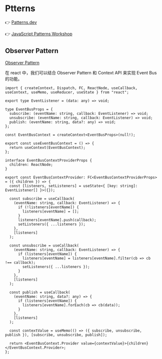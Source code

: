 # Ptterns

👉 [Patterns.dev](https://www.patterns.dev/)

👉 [JavaScript Patterns Workshop](https://javascriptpatterns.vercel.app/patterns)

## Observer Pattern

[Observer Pattern](https://www.patterns.dev/vanilla/observer-pattern)

在 react 中，我们可以结合 Observer Pattern 和 Context API 来实现 Event Bus 的功能。

```tsx
import { createContext, Dispatch, FC, ReactNode, useCallback, useContext, useMemo, useReducer, useState } from "react";

export type EventListener = (data: any) => void;

type EventBusProps = {
  subscribe: (eventName: string, callback: EventListener) => void;
  unsubscribe: (eventName: string, callback: EventListener) => void;
  publish: (eventName: string, data?: any) => void;
};

const EventBusContext = createContext<EventBusProps>(null!);

export const useEventBusContext = () => {
  return useContext(EventBusContext);
};

interface EventBusContextProviderProps {
  children: ReactNode;
}

export const EventBusContextProvider: FC<EventBusContextProviderProps> = ({ children }) => {
  const [listeners, setListeners] = useState<{ [key: string]: EventListener[] }>({});

  const subscribe = useCallback(
    (eventName: string, callback: EventListener) => {
      if (!listeners[eventName]) {
        listeners[eventName] = [];
      }
      listeners[eventName].push(callback);
      setListeners({ ...listeners });
    },
    [listeners]
  );

  const unsubscribe = useCallback(
    (eventName: string, callback: EventListener) => {
      if (listeners[eventName]) {
        listeners[eventName] = listeners[eventName].filter(cb => cb !== callback);
        setListeners({ ...listeners });
      }
    },
    [listeners]
  );

  const publish = useCallback(
    (eventName: string, data?: any) => {
      if (listeners[eventName]) {
        listeners[eventName].forEach(cb => cb(data));
      }
    },
    [listeners]
  );

  const contextValue = useMemo(() => ({ subscribe, unsubscribe, publish }), [subscribe, unsubscribe, publish]);

  return <EventBusContext.Provider value={contextValue}>{children}</EventBusContext.Provider>;
};
```

